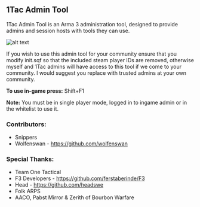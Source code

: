 ## 1Tac Admin Tool
1Tac Admin Tool is an Arma 3 administration tool, designed to provide admins and session hosts with tools they can use.



![alt text](https://dl.dropboxusercontent.com/u/27305806/admin_tool.jpg "Admin Tool Screenshot")

If you wish to use this admin tool for your community ensure that you modify init.sqf  so that the included steam player IDs are removed, otherwise myself and 1Tac admins will have access to this tool if we come to your community. I would suggest you replace with trusted admins at your own community.

**To use in-game press:** Shift+F1

**Note:** You must be in single player mode, logged in to ingame admin or in the whitelist to use it.

### Contributors:
- Snippers
- Wolfenswan - https://github.com/wolfenswan

### Special Thanks:
- Team One Tactical
- F3 Developers - https://github.com/ferstaberinde/F3
- Head - https://github.com/headswe
- Folk ARPS
- AACO, Pabst Mirror & Zerith of Bourbon Warfare

